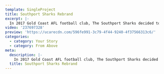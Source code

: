 ```yaml
---
template: SingleProject
title: Southport Sharks Rebrand
excerpt: |-
  In 2017 Gold Coast AFL football club, The Southport Sharks decided to rebrand their club, to modernise the brand but also retain some form of their heritage. The Edit Suite was engaged for video production and editing to capture and highlight the creative process in designing the new brand and identity. Speaking with the CEO of Southport Sharks Dean Bowtell this video discusses along with the designer Matt Vergotis the creative steps of the re-brand.
video: '237697328'
preview: 'https://ucarecdn.com/596fe991-3c79-4f44-9240-4f37566313c6/'
categories:
  - category: Your Story
  - category: From Above
meta:
  description: |-
    In 2017 Gold Coast AFL football club, The Southport Sharks decided to rebrand their club, to modernise the brand but also retain some form of their heritage. The Edit Suite was engaged for video production and editing to capture and highlight the creative process in designing the new brand and identity. Speaking with the CEO of Southport Sharks Dean Bowtell this video discusses along with the designer Matt Vergotis the creative steps of the re-brand.
  title: Southport Sharks Rebrand
---
```

